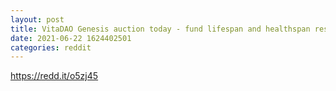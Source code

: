 ```yaml
--- 
layout: post 
title: VitaDAO Genesis auction today - fund lifespan and healthspan research 
date: 2021-06-22 1624402501 
categories: reddit 
--- 
```

https://redd.it/o5zj45